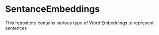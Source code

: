 # SentanceEmbeddings
This repository contains various type of Word Embeddings to represent sentences
